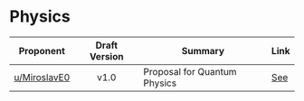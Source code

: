 # Physics

| Proponent                                                 | Draft Version | Summary                                                                                                                                                                                                                                                                                 | Link                                                                                                                     |
| --------------------------------------------------------- | :-----------: | --------------------------------------------------------------------------------------------------------------------------------------------------------------------------------------------------------------------------------------------------------------------------------------- | ------------------------------------------------------------------------------------------------------------------------ |
| [u/MiroslavE0](https://www.reddit.com/u/MiroslavE0)             |     v1.0      | Proposal for Quantum Physics                                                                                               | [See](https://www.reddit.com/r/EncapsulatedLanguage/comments/i3nvk8/quantum_physics_proposal/)    |